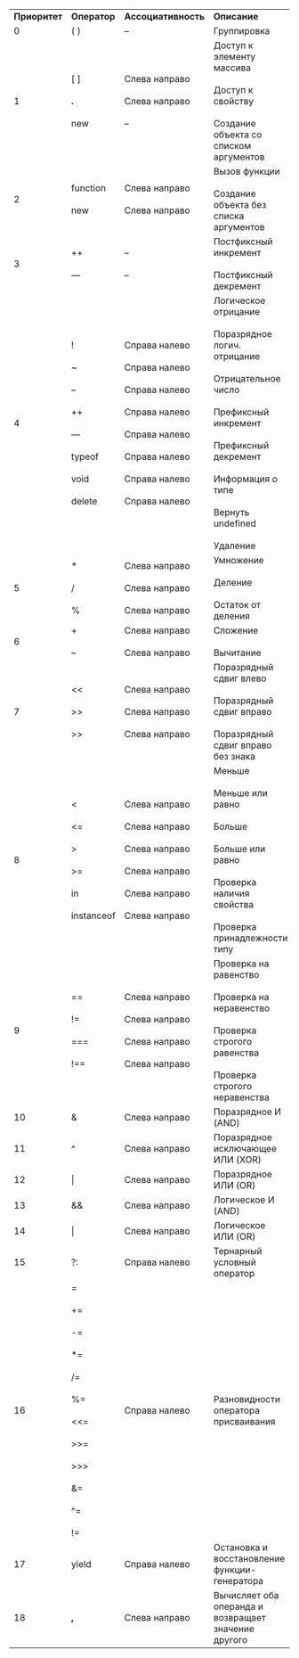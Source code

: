 |               |                                                                                                                    |                                                                                                                                                                  |                                                                                                                                                                                                               |
| ------------- | ------------------------------------------------------------------------------------------------------------------ | ---------------------------------------------------------------------------------------------------------------------------------------------------------------- | ------------------------------------------------------------------------------------------------------------------------------------------------------------------------------------------------------------- |
| **Приоритет** | **Оператор**                                                                                                       | **Ассоциативность**                                                                                                                                              | **Описание**                                                                                                                                                                                                  |
| 0             | ( )                                                                                                                | –                                                                                                                                                                | Группировка                                                                                                                                                                                                   |
| 1             | [ ]<br><br>**.**<br><br>new                                                                                        | Слева направо<br><br>Слева направо<br><br>–                                                                                                                      | Доступ к элементу массива<br><br>Доступ к свойству<br><br>Создание объекта со списком аргументов                                                                                                              |
| 2             | function<br><br>new                                                                                                | Слева направо<br><br>Слева направо                                                                                                                               | Вызов функции<br><br>Создание объекта без списка аргументов                                                                                                                                                   |
| 3             | ++<br><br>—                                                                                                        | –<br><br>–                                                                                                                                                       | Постфиксный инкремент<br><br>Постфиксный декремент                                                                                                                                                            |
| 4             | !<br><br>~<br><br>–<br><br>++<br><br>––<br><br>typeof<br><br>void<br><br>delete                                    | Справа налево<br><br>Справа налево<br><br>Справа налево<br><br>Справа налево<br><br>Справа налево<br><br>Справа налево<br><br>Справа налево<br><br>Справа налево | Логическое отрицание<br><br>Поразрядное логич. отрицание<br><br>Отрицательное число<br><br>Префиксный инкремент<br><br>Префиксный декремент<br><br>Информация о типе<br><br>Вернуть undefined<br><br>Удаление |
| 5             | *<br><br>/<br><br>%                                                                                                | Слева направо<br><br>Слева направо<br><br>Слева направо                                                                                                          | Умножение<br><br>Деление<br><br>Остаток от деления                                                                                                                                                            |
| 6             | +<br><br>–                                                                                                         | Слева направо<br><br>Слева направо                                                                                                                               | Сложение<br><br>Вычитание                                                                                                                                                                                     |
| 7             | <<<br><br>>><br><br>>>                                                                                             | Слева направо<br><br>Слева направо<br><br>Слева направо                                                                                                          | Поразрядный сдвиг влево<br><br>Поразрядный сдвиг вправо<br><br>Поразрядный сдвиг вправо без знака                                                                                                             |
| 8             | <<br><br><=<br><br>><br><br>>=<br><br>in<br><br>instanceof                                                         | Слева направо<br><br>Слева направо<br><br>Слева направо<br><br>Слева направо<br><br>Слева направо<br><br>Слева направо                                           | Меньше<br><br>Меньше или равно<br><br>Больше<br><br>Больше или равно<br><br>Проверка наличия свойства<br><br>Проверка принадлежности типу                                                                     |
| 9             | ==<br><br>!=<br><br>===<br><br>!==                                                                                 | Слева направо<br><br>Слева направо<br><br>Слева направо<br><br>Слева направо                                                                                     | Проверка на равенство<br><br>Проверка на неравенство<br><br>Проверка строгого равенства<br><br>Проверка строгого неравенства                                                                                  |
| 10            | &                                                                                                                  | Слева направо                                                                                                                                                    | Поразрядное И (AND)                                                                                                                                                                                           |
| 11            | ^                                                                                                                  | Слева направо                                                                                                                                                    | Поразрядное исключающее ИЛИ (XOR)                                                                                                                                                                             |
| 12            | \|                                                                                                                 | Слева направо                                                                                                                                                    | Поразрядное ИЛИ (OR)                                                                                                                                                                                          |
| 13            | &&                                                                                                                 | Слева направо                                                                                                                                                    | Логическое И (AND)                                                                                                                                                                                            |
| 14            | \|                                                                                                                 | Слева направо                                                                                                                                                    | Логическое ИЛИ (OR)                                                                                                                                                                                           |
| 15            | ?:                                                                                                                 | Справа налево                                                                                                                                                    | Тернарный условный оператор                                                                                                                                                                                   |
| 16            | =<br><br>+=<br><br>-=<br><br>*=<br><br>/=<br><br>%=<br><br><<=<br><br>>>=<br><br>>>><br><br>&=<br><br>^=<br><br>!= | Справа налево                                                                                                                                                    | Разновидности оператора присваивания                                                                                                                                                                          |
| 17            | yield                                                                                                              | Справа налево                                                                                                                                                    | Остановка и восстановление функции-генератора                                                                                                                                                                 |
| 18            | **,**                                                                                                              | Слева направо                                                                                                                                                    | Вычисляет оба операнда и возвращает значение другого                                                                                                                                                          |